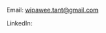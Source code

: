 Email: [wipawee.tant@gmail.com](mailto:wipawee.tant@gmail.com)

LinkedIn: <a href="https://www.linkedin.com/in/wipaweetant/" target="_blank" children="wipaweetant" />
